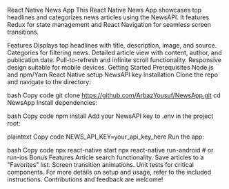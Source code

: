React Native News App
This React Native News App showcases top headlines and categorizes news articles using the NewsAPI. It features Redux for state management and React Navigation for seamless screen transitions.

Features
Displays top headlines with title, description, image, and source.
Categories for filtering news.
Detailed article view with content, author, and publication date.
Pull-to-refresh and infinite scroll functionality.
Responsive design suitable for mobile devices.
Getting Started
Prerequisites
Node.js and npm/Yarn
React Native setup
NewsAPI key
Installation
Clone the repo and navigate to the directory:

bash
Copy code
git clone https://github.com/ArbazYousuf/NewsApp.git
cd NewsApp
Install dependencies:

bash
Copy code
npm install
Add your NewsAPI key to .env in the project root:

plaintext
Copy code
NEWS_API_KEY=your_api_key_here
Run the app:

bash
Copy code
npx react-native start
npx react-native run-android # or run-ios
Bonus Features
Article search functionality.
Save articles to a "Favorites" list.
Screen transition animations.
Unit tests for critical components.
For more details on setup and usage, refer to the included instructions. Contributions and feedback are welcome!
